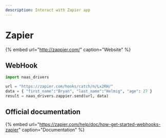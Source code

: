 ```yaml
---
description: Interact with Zapier app
---
```


# Zapier

{% embed url="http://zappier.com/" caption="Website" %}

## WebHook

```python
import naas_drivers

url = "https://zapier.com/hooks/catch/n/Lx2RH/"
data = { "first_name":"Bryan", "last_name":"Helmig", "age": 27 }
result = naas_drivers.zappier.send(url, data)
```

## Official documentation

{% embed url="https://zapier.com/help/doc/how-get-started-webhooks-zapier" caption="Documentation" %}

